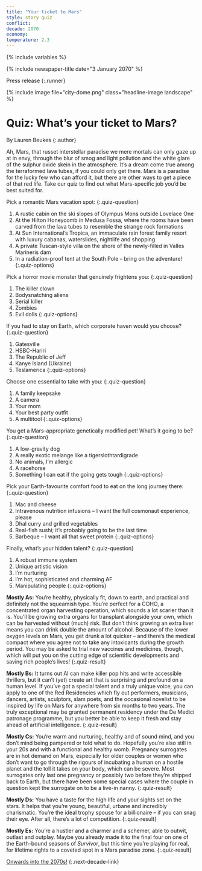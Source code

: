 ```yaml
---
title: "Your ticket to Mars"
style: story quiz
conflict: 
decade: 2070
economy: 
temperature: 2.3
---
```


{% include variables %}

{% include newspaper-title date="3 January 2070" %}

Press release
{:.runner}

{% include image file="city-dome.png" class="headline-image landscape" %}

# Quiz: What’s your ticket to Mars?

By Lauren Beukes
{:.author}

Ah, Mars, that russet interstellar paradise we mere mortals can only gaze up at in envy, through the blur of smog and light pollution and the white glare of the sulphur oxide skein in the atmosphere. It’s a dream come true among the terraformed lava tubes, if you could only get there. Mars is a paradise for the lucky few who can afford it, but there are other ways to get a piece of that red life. Take our quiz to find out what Mars-specific job you’d be best suited for.

Pick a romantic Mars vacation spot:
{:.quiz-question}

1. A rustic cabin on the ski slopes of Olympus Mons outside Lovelace One
2. At the Hilton Honeycomb in Medusa Fossa, where the rooms have been carved from the lava tubes to resemble the strange rock formations
3. At Sun International’s Tropica, an immaculate rain forest family resort with luxury cabanas, waterslides, nightlife and shopping  
4. A private Tuscan-style villa on the shore of the newly-filled in Valles Marineris dam
5. In a radiation-proof tent at the South Pole – bring on the adventure!
{:.quiz-options}

Pick a horror movie monster that genuinely frightens you:
{:.quiz-question}

1. The killer clown
2. Bodysnatching aliens  
3. Serial killer
4. Zombies
5. Evil dolls
{:.quiz-options}

If you had to stay on Earth, which corporate haven would you choose?
{:.quiz-question}

1. Gatesville
2. HSBC-Hariri
3. The Republic of Jeff
4. Kanye Island (Ukraine)
5. Teslamerica
{:.quiz-options}

Choose one essential to take with you:
{:.quiz-question}

1. A family keepsake
2. A camera
3. Your mom
4. Your best party outfit
5. A multitool
{:.quiz-options}

You get a Mars-appropriate genetically modified pet! What’s it going to be?
{:.quiz-question}

1. A low-gravity dog
2. A really exotic melange like a tigerslothtardigrade
3. No animals, I’m allergic
4. A racehorse
5. Something I can eat if the going gets tough
{:.quiz-options}

Pick your Earth-favourite comfort food to eat on the long journey there:
{:.quiz-question}

1. Mac and cheese
2. Intravenous nutrition infusions – I want the full cosmonaut experience, please
3. Dhal curry and grilled vegetables
4. Real-fish sushi; it’s probably going to be the last time
5. Barbeque – I want all that sweet protein
{:.quiz-options}

Finally, what’s your hidden talent?
{:.quiz-question}

1. A robust immune system
2. Unique artistic vision
3. I’m nurturing
4. I’m hot, sophisticated and charming AF
5. Manipulating people
{:.quiz-options}

**Mostly As:** You’re healthy, physically fit, down to earth, and practical and definitely not the squeamish type. You’re perfect for a COHO, a concentrated organ harvesting operation, which sounds a lot scarier than it is. You’ll be growing extra organs for transplant alongside your own, which can be harvested without (much) risk. But don’t think growing an extra liver means you can drink double the amount of alcohol. Because of the lower oxygen levels on Mars, you get drunk a lot quicker – and there’s the medical compact where you agree not to take any intoxicants during the growth period. You may be asked to trial new vaccines and medicines, though, which will put you on the cutting edge of scientific developments and saving rich people’s lives!
{:.quiz-result}

**Mostly Bs:** It turns out AI can make killer pop hits and write accessible thrillers, but it can’t (yet) create art that is surprising and profound on a human level. If you’ve got a special talent and a truly unique voice, you can apply to one of the Red Residencies which fly out performers, musicians, dancers, artists, sculptors, slam poets, and the occasional novelist to be inspired by life on Mars for anywhere from six months to two years. The truly exceptional may be granted permanent residency under the De Medici patronage programme, but you better be able to keep it fresh and stay ahead of artificial intelligence.
{:.quiz-result}

**Mostly Cs:** You’re warm and nurturing, healthy and of sound mind, and you don’t mind being pampered or told what to do. Hopefully you’re also still in your 20s and with a functional and healthy womb. Pregnancy surrogates are in hot demand on Mars, especially for older couples or women who don’t want to go through the rigours of incubating a human on a hostile planet and the toll it takes on your body, which can be severe. Most surrogates only last one pregnancy or possibly two before they’re shipped back to Earth, but there have been some special cases where the couple in question kept the surrogate on to be a live-in nanny.
{:.quiz-result}

**Mostly Ds:** You have a taste for the high life and your sights set on the stars. It helps that you’re young, beautiful, urbane and incredibly charismatic. You’re the ideal trophy spouse for a billionaire – if you can snag their eye. After all, there’s a lot of competition.
{:.quiz-result}

**Mostly Es:** You’re a hustler and a charmer and a schemer, able to outwit, outlast and outplay. Maybe you already made it to the final four on one of the Earth-bound seasons of *Survivor*, but this time you’re playing for real, for lifetime rights to a coveted spot in a Mars paradise zone.
{:.quiz-result}

[Onwards into the 2070s!](chapter_climate-hacks-in-conflict.html)
{:.next-decade-link}
